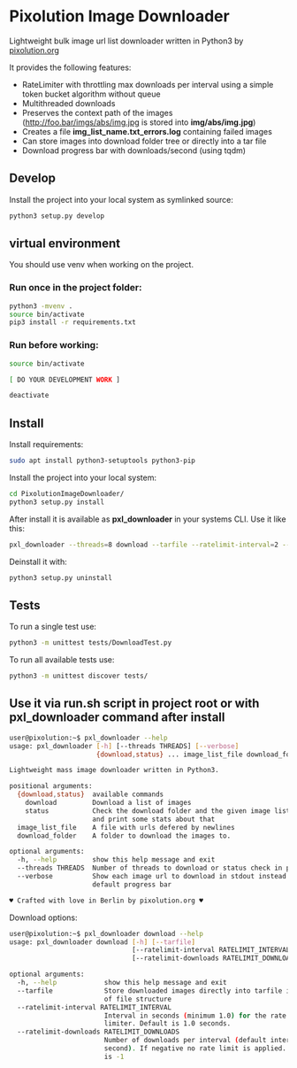 # Pixolution Image Downloader

Lightweight bulk image url list downloader written in Python3 by [pixolution.org](https://pixolution.org)

It provides the following features:
* RateLimiter with throttling max downloads per interval using a simple token bucket algorithm without queue
* Multithreaded downloads
* Preserves the context path of the images (http://foo.bar/imgs/abs/img.jpg is stored into **img/abs/img.jpg**)
* Creates a file **img_list_name.txt_errors.log** containing failed images
* Can store images into download folder tree or directly into a tar file
* Download progress bar with downloads/second (using tqdm)

## Develop

Install the project into your local system as symlinked source:
```bash
python3 setup.py develop
```
## virtual environment

You should use venv when working on the project.

### Run once in the project folder:
```bash
python3 -mvenv .
source bin/activate
pip3 install -r requirements.txt
```

### Run before working:
```bash
source bin/activate

[ DO YOUR DEVELOPMENT WORK ]

deactivate
```

## Install

Install requirements:
```bash
sudo apt install python3-setuptools python3-pip
```

Install the project into your local system:
```bash
cd PixolutionImageDownloader/
python3 setup.py install
```

After install it is available as **pxl_downloader** in your systems CLI. Use it like this:
```bash
pxl_downloader --threads=8 download --tarfile --ratelimit-interval=2 --ratelimit-downloads=50 samples.csv downloads/
```

Deinstall it with:
```bash
python3 setup.py uninstall
```

## Tests

To run a single test use:
```bash
python3 -m unittest tests/DownloadTest.py
```

To run all available tests use:
```bash
python3 -m unittest discover tests/
```


## Use it via **run.sh** script in project root or with **pxl_downloader** command after install
```bash
user@pixolution:~$ pxl_downloader --help
usage: pxl_downloader [-h] [--threads THREADS] [--verbose]
                      {download,status} ... image_list_file download_folder

Lightweight mass image downloader written in Python3.

positional arguments:
  {download,status}  available commands
    download         Download a list of images
    status           Check the download folder and the given image list file
                     and print some stats about that
  image_list_file    A file with urls defered by newlines
  download_folder    A folder to download the images to.

optional arguments:
  -h, --help         show this help message and exit
  --threads THREADS  Number of threads to download or status check in parallel
  --verbose          Show each image url to download in stdout instead of
                     default progress bar

♥ Crafted with love in Berlin by pixolution.org ♥
```

Download options:
```bash
user@pixolution:~$ pxl_downloader download --help
usage: pxl_downloader download [-h] [--tarfile]
                               [--ratelimit-interval RATELIMIT_INTERVAL]
                               [--ratelimit-downloads RATELIMIT_DOWNLOADS]

optional arguments:
  -h, --help            show this help message and exit
  --tarfile             Store downloaded images directly into tarfile instead
                        of file structure
  --ratelimit-interval RATELIMIT_INTERVAL
                        Interval in seconds (minimum 1.0) for the rate
                        limiter. Default is 1.0 seconds.
  --ratelimit-downloads RATELIMIT_DOWNLOADS
                        Number of downloads per interval (default interval 1
                        second). If negative no rate limit is applied. Default
                        is -1
```
